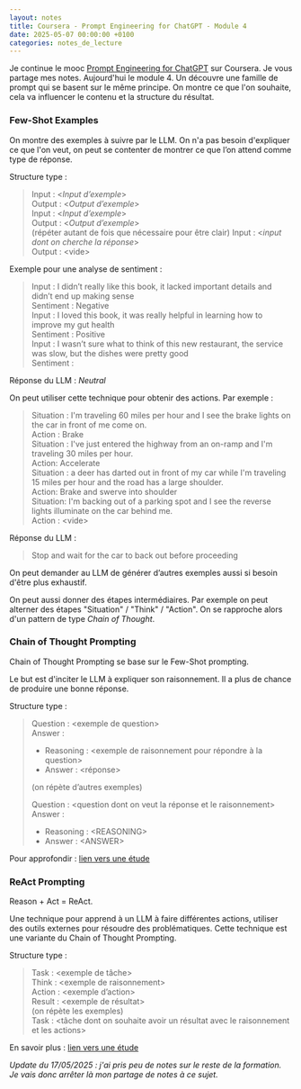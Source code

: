 ```yaml
---
layout: notes
title: Coursera - Prompt Engineering for ChatGPT - Module 4
date: 2025-05-07 00:00:00 +0100
categories: notes_de_lecture
---
```

Je continue le mooc [Prompt Engineering for ChatGPT](https://www.coursera.org/learn/prompt-engineering) sur Coursera. 
Je vous partage mes notes. 
Aujourd'hui le module 4. 
Un découvre une famille de prompt qui se basent sur le même principe. 
On montre ce que l'on souhaite, cela va influencer le contenu et la structure du résultat. 

### Few-Shot Examples
On montre des exemples à suivre par le LLM. On n'a pas besoin d'expliquer ce que l'on veut, on peut se contenter de montrer ce que l’on attend comme type de réponse.

Structure type :

> Input : \<*Input d’exemple*>  
> Output : \<*Output d’exemple*>  
> Input : \<*Input d’exemple*>  
> Output : \<*Output d’exemple*>  
> (répéter autant de fois que nécessaire pour être clair) 
> Input : \<*input dont on cherche la réponse*>  
> Output : \<vide>  

Exemple pour une analyse de sentiment :

> Input : I didn’t really like this book, it lacked important details and didn’t end up making sense  
> Sentiment : Negative  
> Input : I loved this book, it was really helpful in learning how to improve my gut health  
> Sentiment : Positive  
> Input : I wasn’t sure what to think of this new restaurant, the service was slow, but the dishes were pretty good  
> Sentiment :  

Réponse du LLM : *Neutral*

On peut utiliser cette technique pour obtenir des actions. 
Par exemple :

> Situation : I'm traveling 60 miles per hour and I see the brake lights on the car in front of me come on.  
> Action : Brake  
> Situation : I've just entered the highway from an on-ramp and I'm traveling 30 miles per hour.  
> Action: Accelerate  
> Situation : a deer has darted out in front of my car while I'm traveling 15 miles per hour and the road has a large shoulder.  
> Action: Brake and swerve into shoulder  
> Situation: I'm backing out of a parking spot and I see the reverse lights illuminate on the car behind me.  
> Action : \<vide>

Réponse du LLM :

> Stop and wait for the car to back out before proceeding

On peut demander au LLM de générer d’autres exemples aussi si besoin d'être plus exhaustif. 

On peut aussi donner des étapes intermédiaires.
Par exemple on peut alterner des étapes "Situation" / "Think" / "Action". 
On se rapproche alors d'un pattern de type _Chain of Thought_. 

### Chain of Thought Prompting
Chain of Thought Prompting se base sur le Few-Shot prompting. 

Le but est d'inciter le LLM à expliquer son raisonnement. 
Il a plus de chance de produire une bonne réponse.

Structure type :

> Question : \<exemple de question>  
> Answer :  
> * Reasoning : \<exemple de raisonnement pour répondre à la question>  
> * Answer : \<réponse>  
>
> (on répète d’autres exemples)  
>
> Question : \<question dont on veut la réponse et le raisonnement>  
> Answer :  
> * Reasoning : \<REASONING>  
> * Answer : \<ANSWER>  

Pour approfondir : [lien vers une étude](https://arxiv.org/abs/2201.11903)

### ReAct Prompting
Reason + Act = ReAct. 

Une technique pour apprend à un LLM à faire différentes actions, utiliser des outils externes pour résoudre des problématiques. Cette technique est une variante du Chain of Thought Prompting. 

Structure type :

> Task : \<exemple de tâche>  
> Think : \<exemple de raisonnement>  
> Action : \<exemple d’action>  
> Result : \<exemple de résultat>  
> (on répète les exemples)  
> Task : \<tâche dont on souhaite avoir un résultat avec le raisonnement et les actions>

En savoir plus : [lien vers une étude](https://arxiv.org/abs/2210.03629)

_Update du 17/05/2025 : j'ai pris peu de notes sur le reste de la formation. 
Je vais donc arrêter là mon partage de notes à ce sujet._
